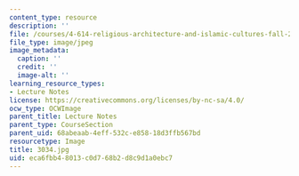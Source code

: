```yaml
---
content_type: resource
description: ''
file: /courses/4-614-religious-architecture-and-islamic-cultures-fall-2002/eca6fbb48013c0d768b2d8c9d1a0ebc7_3034.jpg
file_type: image/jpeg
image_metadata:
  caption: ''
  credit: ''
  image-alt: ''
learning_resource_types:
- Lecture Notes
license: https://creativecommons.org/licenses/by-nc-sa/4.0/
ocw_type: OCWImage
parent_title: Lecture Notes
parent_type: CourseSection
parent_uid: 68abeaab-4eff-532c-e858-18d3ffb567bd
resourcetype: Image
title: 3034.jpg
uid: eca6fbb4-8013-c0d7-68b2-d8c9d1a0ebc7
---
```

